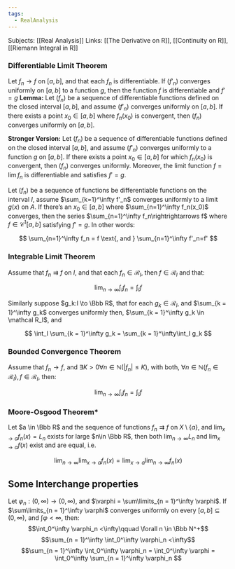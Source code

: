 ```yaml
---
tags:
  - RealAnalysis
---
```

Subjects: [[Real Analysis]]
Links: [[The Derivative on R]], [[Continuity on R]], [[Riemann Integral in R]]
### Differentiable Limit Theorem
Let $f_n \to f$ on $[a,b]$, and that each $f_n$ is differentiable. If $(f'_n)$ converges uniformly on $[a,b]$ to a function $g$, then the function $f$ is differentiable and $f' =g$
**************Lemma:************** Let $(f_n)$ be a sequence of differentiable functions defined on the closed interval $[a, b]$, and assume $(f'_n)$ converges uniformly on $[a, b]$. If there exists a point ${x_0 ∈ [a, b]}$ where $f_n(x_0)$ is convergent, then $(f_n)$ converges uniformly on $[a, b]$.

**********************************Stronger Version:**********************************
Let $(f_n)$ be a sequence of differentiable functions defined on the closed interval $[a, b]$, and assume $(f'_n)$ converges uniformly to a function $g$ on $[a, b]$. If there exists a point $x_0 ∈ [a, b]$ for which $f_n(x_0)$ is convergent, then $(f_n)$ converges uniformly. Moreover, the limit function $f = \lim f_n$ is differentiable and satisfies $f' = g$.

Let $(f_n)$ be a sequence of functions be differentiable functions on the interval $I$, assume $\sum_{k=1}^\infty f'_n$ converges uniformly to a limit $g(x)$ on $A$. If there’s an $x_0\in[a,b]$ where $\sum_{n=1}^\infty f_n(x_0)$ converges, then the series $\sum_{n=1}^\infty f_n\rightrightarrows f$ where $f\in\mathcal{C}^1[a,b]$ satisfying $f'=g$. In other words:

$$ \sum_{n=1}^\infty f_n = f \text{, and } \sum_{n=1}^\infty f'_n=f' $$

### Integrable Limit Theorem
Assume that $f_n \rightrightarrows f$ on $I$, and that each $f_n \in\mathcal{R}_I$, then $f \in\mathcal{R}_I$ and that:

$$ \lim_{n\to\infty}\int_If_n = \int_If $$

Similarly suppose $g_k:I \to \Bbb R$, that for each $g_k \in \mathcal R_I$, and $\sum_{k = 1}^\infty g_k$ converges uniformly then, $\sum_{k = 1}^\infty g_k \in \mathcal R_I$, and

$$ \int_I \sum_{k = 1}^\infty g_k = \sum_{k = 1}^\infty\int_I g_k $$

### Bounded Convergence Theorem
Assume that $f_n \rightarrow f$, and $\exists K> 0\forall n \in \mathbb{N} (|f_n| \leq K)$, with both, $\forall n\in\mathbb{N}(f_n\in\mathcal{R}_I), f \in\mathcal{R}_I$, then:

$$ \lim_{n\to\infty}\int_If_n = \int_If $$

### **Moore-Osgood Theorem***
Let $a \in \Bbb R$ and the sequence of functions $f_n \rightrightarrows f$ on $X \setminus\{a\}$, and $\lim_{x\to a} f_n(x) = L_n$ exists for large $n\in \Bbb R$, then both $\lim_{n\to\infty} L_n$ and $\lim_{x\to a}f(x)$ exist and are equal, i.e.

$$ \lim_{n\to\infty}\lim_{x\to a}f_n(x) = \lim_{x\to a}\lim_{n\to\infty}f_n(x) $$
## Some Interchange properties

Let $\varphi_n:(0, \infty) \to (0, \infty)$, and $\varphi = \sum\limits_{n = 1}^\infty \varphi$. If $\sum\limits_{n = 1}^\infty \varphi$ converges uniformly on every $[a,b] \subseteq (0, \infty)$, and $\int \varphi < \infty$, then:
$$\int_0^\infty \varphi_n <\infty\qquad \forall n \in \Bbb N^+$$
$$\sum_{n = 1}^\infty \int_0^\infty \varphi_n <\infty$$
$$\sum_{n = 1}^\infty \int_0^\infty \varphi_n = \int_0^\infty \varphi  = \int_0^\infty \sum_{n = 1}^\infty \varphi_n $$
